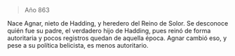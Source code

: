> Año 863

Nace Agnar, nieto de Hadding, y heredero del Reino de Solor. Se desconoce quién fue su padre, el verdadero hijo de Hadding, pues reinó de forma autoritaria y pocos registros quedan de aquella época. Agnar cambió eso, y pese a su política belicista, es menos autoritario.